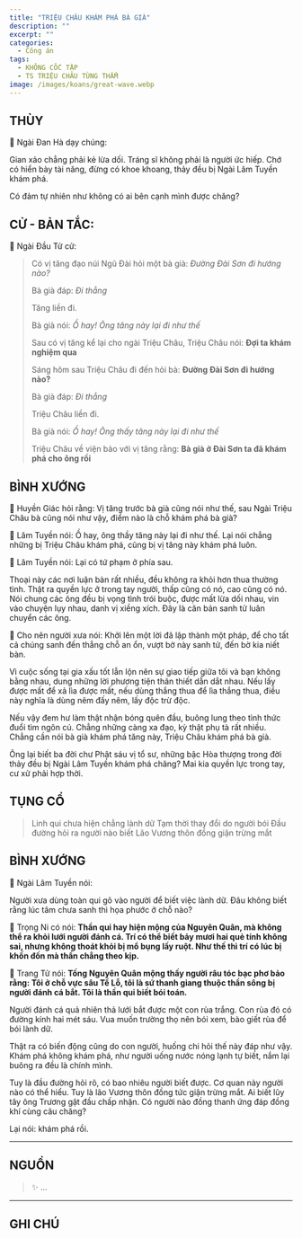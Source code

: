 ```yaml
---
title: "TRIỆU CHÂU KHÁM PHÁ BÀ GIÀ"
description: ""
excerpt: ""
categories:
  - Công án
tags:
  - KHÔNG CỐC TẬP
  - TS TRIỆU CHÂU TÙNG THẨM
image: /images/koans/great-wave.webp
---
```


## THÙY

📢 Ngài Đan Hà dạy chúng:

Gian xảo chẳng phải kẻ lừa dối. Tráng sĩ không phải là người ức hiếp. 
Chớ có hiển bày tài năng, đừng có khoe khoang, thảy đều bị Ngài Lâm Tuyền khám phá. 

Có đảm tự nhiên như không có ai bên cạnh mình được chăng?

## CỬ - BẢN TẮC:

📢 Ngài Đầu Tử cử:

> Có vị tăng đạo núi Ngũ Đài hỏi một bà già: _Đường Đài Sơn đi hướng nào?_
> 
> Bà già đáp: _Đi thẳng_
> 
> Tăng liền đi.
>
> Bà già nói: _Ồ hay! Ông tăng này lại đi như thế_
>
> Sau có vị tăng kể lại cho ngài Triệu Châu, Triệu Châu nói: **Đợi ta khám nghiệm qua**
>
> Sáng hôm sau Triệu Châu đi đến hỏi bà: **Đường Đài Sơn đi hướng nào?**
>
> Bà già đáp: _Đi thẳng_
>
> Triệu Châu liền đi.
>
> Bà già nói: _Ồ hay! Ông thấy tăng này lại đi như thế_
>
> Triệu Châu về viện bảo với vị tăng rằng: **Bà già ở Đài Sơn ta đã khám phá cho ông rồi**

## BÌNH XƯỚNG

📢 Huyền Giác hỏi rằng: Vị tăng trước bà già cũng nói như thế, sau Ngài Triệu Châu bà cũng nói như vậy, điểm nào là chỗ khám phá bà già?

📢 Lâm Tuyền nói: Ồ hay, ông thầy tăng này lại đi như thế. Lại nói chẳng những bị Triệu Châu khám phá, cũng bị vị tăng này khám phá luôn.

📢 Lâm Tuyền nói: Lại có tứ phạm ở phía sau.

Thoại này các nơi luận bàn rất nhiều, đều không ra khỏi hơn thua thường tình. 
Thật ra quyền lực ở trong tay người, thấp cũng có nó, cao cũng có nó. Nói chung các ông đều bị vọng tình trói buộc, được mất lừa dối nhau, vin vào chuyện lụy nhau, danh vị xiềng xích. 
Đây là căn bản sanh tử luân chuyển các ông.

📢 Cho nên người xưa nói: Khởi lên một lời đã lập thành một pháp, để cho tất cả chúng sanh đến thẳng chỗ an ổn, vượt bờ này sanh tử, đến bờ kia niết bàn.

Vì cuộc sống tại gia xấu tốt lẫn lộn nên sự giao tiếp giữa tôi và bạn không bằng nhau, dung những lời phương tiện thân thiết dẫn dắt nhau. 
Nếu lấy được mất để xả lìa được mất, nếu dùng thắng thua để lìa thắng thua, điều này nghĩa là dùng nêm đấy nêm, lấy độc trừ độc.

Nếu vậy đem hư làm thật nhận bóng quên đầu, buông lung theo tình thức đuổi tìm ngôn cú. 
Chẳng những càng xa đạo, kỳ thật phụ tà rất nhiều. 
Chẳng cần nói bà già khám phá tăng này, Triệu Châu khám phá bà già.

Ông lại biết ba đời chư Phật sáu vị tổ sư, những bậc Hòa thượng trong đời thảy đều bị Ngài Lâm Tuyền khám phá chăng? Mai kia quyền lực trong tay, cư xử phải hợp thời.

## TỤNG CỔ

> Linh qui chưa hiện chẳng lành dữ
Tạm thời thay đổi do người bói
Đầu đường hỏi ra người nào biết
Lão Vương thôn đồng giận trừng mắt

## BÌNH XƯỚNG

📢 Ngài Lâm Tuyền nói: 

Người xưa dùng toàn qui gõ vào người để biết việc lành dữ. Đâu không biết rằng lúc tâm chưa sanh thì họa phước ở chỗ nào?

📢 Trọng Ni có nói: **Thần qui hay hiện mộng của Nguyên Quân, mà không thể ra khỏi lưới người đánh cá. 
Trí có thể biết bảy mươi hai quẻ tính không sai, nhưng không thoát khỏi bị mổ bụng lấy ruột. 
Như thế thì trí có lúc bị khốn đốn mà thần chẳng theo kịp.**

📢 Trang Tử nói: **Tống Nguyên Quân mộng thấy người râu tóc bạc phơ bảo rằng: Tôi ở chỗ vực sâu Tề Lỗ, tôi là sứ thanh giang thuộc thần sông bị người đánh cá bắt. 
Tôi là thần qui biết bói toán.**

Người đánh cá quả nhiên thả lưới bắt được một con rùa trắng. 
Con rùa đó có đường kính hai mét sáu. 
Vua muốn trường thọ nên bói xem, bào giết rùa để bói lành dữ.

Thật ra có biến động cũng do con người, huống chi hỏi thế này đáp như vậy. 
Khám phá không khám phá, như người uống nước nóng lạnh tự biết, nắm lại buông ra đều là chính mình.

Tuy là đầu đường hỏi rõ, có bao nhiêu người biết được.
Cơ quan này người nào có thể hiểu. Tuy là lão Vương thôn đồng tức giận trừng mắt. 
Ai biết lũy tây ông Trương gật đầu chấp nhận. 
Có người nào đồng thanh ứng đáp đồng khí cùng câu chăng?

Lại nói: khám phá rồi.

<hr class="blog-rule" />

## NGUỒN

> ✨ ...

<hr class="blog-rule" />

## GHI CHÚ

[^1]: ⭐️ <a href="/masters/zhaozhou-congshen" target="_blank">🔗 TS TRIỆU CHÂU TÙNG THẨM</a>


